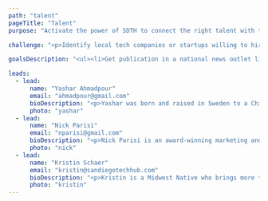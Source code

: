 ```yaml
---
path: "talent"
pageTitle: "Talent"
purpose: "Activate the power of SDTH to connect the right talent with the right opportunities and amplify these outcomes to grow the perception of our tech community globally."

challenge: "<p>Identify local tech companies or startups willing to hire talent from non-traditional backgrounds.</p><p>Identify startups who are willing to transfer equity for internship credits through universities.<br /><br />Create serendipitous opportunities for both tech companies and techies seeking new places to work through the use of technology.</p>"

goalsDescription: "<ul><li>Get publication in a national news outlet like ReCode that San Diego is not only a place that produces amazing talent, but has some amazing startup success stories</li><li>Get a real-time talent map built on a mobile app to entice talent to stay and come to San Diego for the ability to connect with one another</li><li>Approach the different cities of San Diego County to see what space they can donate to make into city run incubators </li></ul>"

leads:
  - lead:
      name: "Yashar Ahmadpour"
      email: "ahmadpour@gmail.com"
      bioDescription: "<p>Yashar was born and raised in Sweden to a Chilean mother, and Persian father. As a result he is a polyglot that can identify with many cultures. In 1996 he and his family moved here and called California home. </p><p>Yashar is is a dreamer by heart, but who early on learned that dreaming is not enough, and you must take action to realize your dreams. This is what led him to found three companies, of which all three received funding, and had products built and shipped. In his spare time, he loves traveling with his family, and visiting the Safari Park with his daughter as much as possible. He has a passion to help others solve problems, and to make tomorrow better, which is why he decided to join SDTH to give back to the community that has given him so much. </p><p>Today you can find him leading product at a local VC firm &ndash;&nbsp;Analytics Ventures under their Venture Studio side where he works with a team of brilliant A.I. scientists and engineers alike to shape the future of A.I. </p>"
      photo: "yashar"
  - lead:
      name: "Nick Parisi"
      email: "nparisi@gmail.com"
      bioDescription: "<p>Nick Parisi is an award-winning marketing and product leader, who grew up in New York City and attend Boston University for a degree in computer engineering. Nick has spent his 13-year career leading product, services, and communications for leading brands including Nike, Apple, Samsung, and Microsoft. For the last 2 years, Nick has been the Managing Director of HUSTLE LA, a studio that connects brands with culture through innovative storytelling and influencer marketing. The studio has won over 160 awards, and is best known for its work with Beats By Dre, Twitter, and Jordan Brand. Prior to HUSTLE, Nick spent 7 years at R/GA in leadership positions driving the creation of innovative products and services for Nike. This is Nick’s second stint in San Diego, as he began his career at Digitaria back in 2006. Nick has been recognized with over 40 noteworthy awards over his career including multiple Webby’s and Cannes Lions.</p>"
      photo: "nick"
  - lead:
      name: "Kristin Schaer"
      email: "kristin@sandiegotechhub.com"
      bioDescription: "<p>Kristin is a Midwest Native who brings more than 15 years in the IT Staffing and Recruiting industry. Kristin began her career as a recruiter and quickly moved up through the Recruitment hierarchy to Vice President of Recruiting and Operations where she led and started a local IT Division within San Diego. Under her leadership,&nbsp;the company expanded throughout California and throughout the United States.</p><p>Kristin is currently Managing Director at HNM Systems, Inc., where she directs and controls the Emerging Technology division&rsquo;s strategic vision, operations and growth. Kristin influence&rsquo;s the recruiting strategy and focuses on the continued improvement of HNM&rsquo;s fulfillment, customer satisfaction and loyalty.</p><p>Kristin holds a Bachelor&rsquo;s Degree in Biology and Entrepreneurial Studies from Carthage College in Kenosha, Wisconsin. She is an active member of Sage Executive Group in San Diego. Kristin is passionate about giving back and serving, she is an active member of The Arthritis Foundation and leads the HNM Cares program which gives HNM employees the opportunity to give back throughout San Diego. She is also a mother of three beautiful girls and a dedicated wife.</p>"
      photo: "kristin"
---
```

